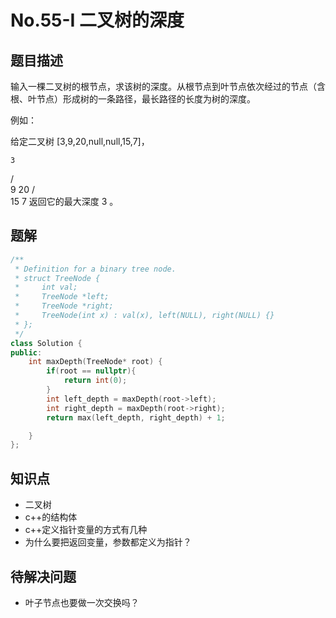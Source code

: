 # No.55-I 二叉树的深度
## 题目描述
输入一棵二叉树的根节点，求该树的深度。从根节点到叶节点依次经过的节点（含根、叶节点）形成树的一条路径，最长路径的长度为树的深度。

例如：

给定二叉树 [3,9,20,null,null,15,7]，

    3
   / \
  9  20
    /  \
   15   7
返回它的最大深度 3 。

## 题解
```c++
/**
 * Definition for a binary tree node.
 * struct TreeNode {
 *     int val;
 *     TreeNode *left;
 *     TreeNode *right;
 *     TreeNode(int x) : val(x), left(NULL), right(NULL) {}
 * };
 */
class Solution {
public:
    int maxDepth(TreeNode* root) {
        if(root == nullptr){
            return int(0);
        }
        int left_depth = maxDepth(root->left);
        int right_depth = maxDepth(root->right);
        return max(left_depth, right_depth) + 1;

    }
};
```
## 知识点
* 二叉树
* c++的结构体
* c++定义指针变量的方式有几种
* 为什么要把返回变量，参数都定义为指针？

## 待解决问题
* 叶子节点也要做一次交换吗？
